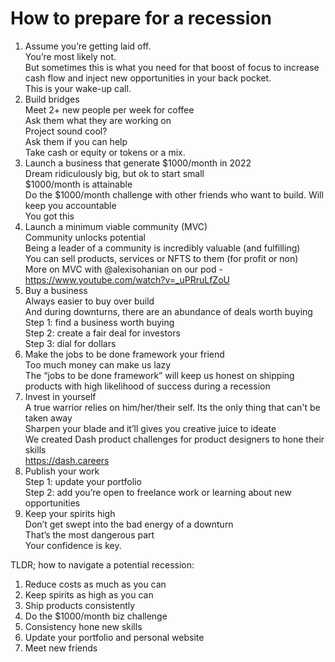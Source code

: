 # How to prepare for a recession

1. Assume you’re getting laid off.  
    You’re most likely not.  
    But sometimes this is what you need for that boost of focus to increase cash flow and inject new opportunities in your back pocket.  
    This is your wake-up call.
2. Build bridges  
    Meet 2+ new people per week for coffee  
    Ask them what they are working on  
    Project sound cool?  
    Ask them if you can help   
    Take cash or equity or tokens or a mix.   
3. Launch a business that generate $1000/month in 2022   
    Dream ridiculously big, but ok to start small    
    $1000/month is attainable   
    Do the $1000/month challenge with other friends who want to build. Will keep you accountable   
    You got this   
4. Launch a minimum viable community (MVC)   
    Community unlocks potential   
    Being a leader of a community is incredibly valuable (and fulfilling)    
    You can sell products, services or NFTS to them (for profit or non)   
    More on MVC with @alexisohanian on our pod - https://www.youtube.com/watch?v=_uPRruLfZoU    
5. Buy a business   
    Always easier to buy over build   
    And during downturns, there are an abundance of deals worth buying   
    Step 1: find a business worth buying    
    Step 2: create a fair deal for investors   
    Step 3: dial for dollars   
6. Make the jobs to be done framework your friend   
    Too much money can make us lazy   
    The “jobs to be done framework” will keep us honest on shipping products with high likelihood of success during a recession   
7. Invest in yourself   
    A true warrior relies on him/her/their self. Its the only thing that can't be taken away   
    Sharpen your blade and it’ll gives you creative juice to ideate   
    We created Dash product challenges for product designers to hone their skills   
    https://dash.careers   
8. Publish your work   
    Step 1: update your portfolio   
    Step 2: add you’re open to freelance work or learning about new opportunities   
9. Keep your spirits high    
    Don’t get swept into the bad energy of a downturn   
    That’s the most dangerous part    
    Your confidence is key.   


TLDR; how to navigate a potential recession:   

1. Reduce costs as much as you can   
2. Keep spirits as high as you can   
3. Ship products consistently    
4. Do the $1000/month biz challenge   
5. Consistency hone new skills   
6. Update your portfolio and personal website   
7. Meet new friends   
    
